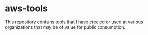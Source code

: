 # aws-tools
This repository contains tools that I have created or used at various organizations that may be of value for public consumption.
